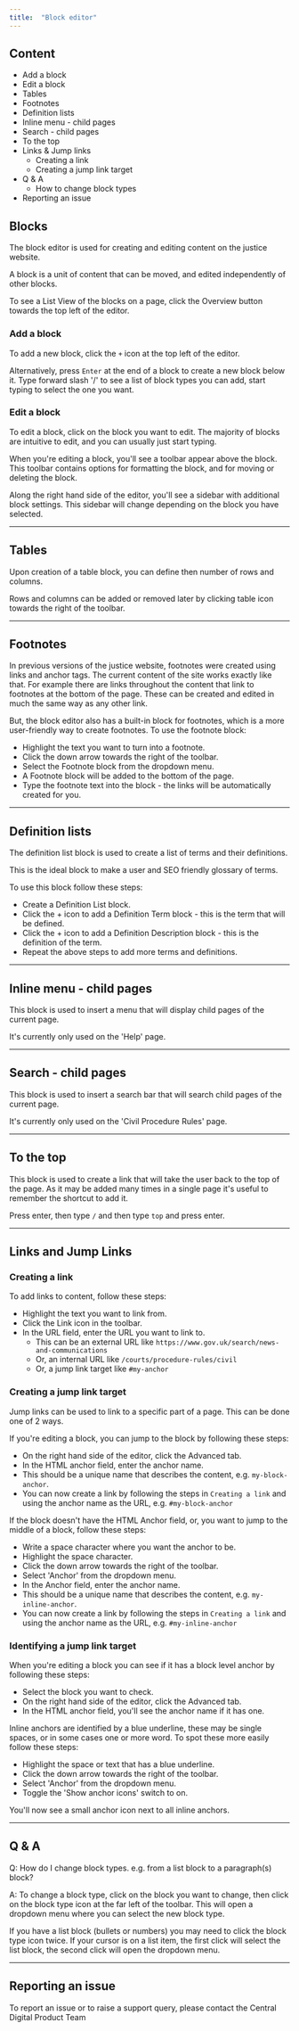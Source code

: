 ```yaml
---
title:  "Block editor"
---
```


## Content

- Add a block
- Edit a block
- Tables
- Footnotes
- Definition lists
- Inline menu - child pages
- Search - child pages
- To the top
- Links & Jump links
  - Creating a link
  - Creating a jump link target
- Q & A
  - How to change block types
- Reporting an issue

## Blocks

The block editor is used for creating and editing content on the justice website.

A block is a unit of content that can be moved, and edited independently of other blocks.

To see a List View of the blocks on a page, click the Overview button towards the top left of the editor.

### Add a block

To add a new block, click the `+` icon at the top left of the editor.

Alternatively, press `Enter` at the end of a block to create a new block below it.
Type forward slash '/' to see a list of block types you can add, start typing to select the one you want.

### Edit a block

To edit a block, click on the block you want to edit. The majority of blocks are intuitive to edit, and you can usually just start typing.

When you're editing a block, you'll see a toolbar appear above the block. This toolbar contains options for formatting the block, and for moving or deleting the block.

Along the right hand side of the editor, you'll see a sidebar with additional block settings. This sidebar will change depending on the block you have selected.

---

## Tables

Upon creation of a table block, you can define then number of rows and columns.

Rows and columns can be added or removed later by clicking table icon towards the right of the toolbar.

---

## Footnotes

In previous versions of the justice website, footnotes were created using links and anchor tags. 
The current content of the site works exactly like that. 
For example there are links throughout the content that link to footnotes at the bottom of the page.
These can be created and edited in much the same way as any other link.

But, the block editor also has a built-in block for footnotes, which is a more user-friendly way to create footnotes.
To use the footnote block:

- Highlight the text you want to turn into a footnote.
- Click the down arrow towards the right of the toolbar.
- Select the Footnote block from the dropdown menu.
- A Footnote block will be added to the bottom of the page.
- Type the footnote text into the block - the links will be automatically created for you.

---

## Definition lists

The definition list block is used to create a list of terms and their definitions.

This is the ideal block to make a user and SEO friendly glossary of terms.

To use this block follow these steps:

- Create a Definition List block.
- Click the + icon to add a Definition Term block - this is the term that will be defined.
- Click the + icon to add a Definition Description block - this is the definition of the term.
- Repeat the above steps to add more terms and definitions.

---

## Inline menu - child pages

This block is used to insert a menu that will display child pages of the current page.

It's currently only used on the 'Help' page.

---

## Search - child pages

This block is used to insert a search bar that will search child pages of the current page.

It's currently only used on the 'Civil Procedure Rules' page.

---

## To the top

This block is used to create a link that will take the user back to the top of the page.
As it may be added many times in a single page it's useful to remember the shortcut to add it.

Press enter, then type `/` and then type `top` and press enter.

---

## Links and Jump Links

### Creating a link

To add links to content, follow these steps:

- Highlight the text you want to link from.
- Click the Link icon in the toolbar.
- In the URL field, enter the URL you want to link to.
  - This can be an external URL like `https://www.gov.uk/search/news-and-communications`
  - Or, an internal URL like `/courts/procedure-rules/civil`
  - Or, a jump link target like `#my-anchor`

### Creating a jump link target

Jump links can be used to link to a specific part of a page. This can be done one of 2 ways.

If you're editing a block, you can jump to the block by following these steps: 

- On the right hand side of the editor, click the Advanced tab.
- In the HTML anchor field, enter the anchor name.
- This should be a unique name that describes the content, e.g. `my-block-anchor`.
- You can now create a link by following the steps in `Creating a link` and using the anchor name as the URL, 
  e.g. `#my-block-anchor`

If the block doesn't have the HTML Anchor field, or, you want to jump to the middle of a block, follow these steps:

- Write a space character where you want the anchor to be.
- Highlight the space character.
- Click the down arrow towards the right of the toolbar.
- Select 'Anchor' from the dropdown menu.
- In the Anchor field, enter the anchor name.
- This should be a unique name that describes the content, e.g. `my-inline-anchor`.
- You can now create a link by following the steps in `Creating a link` and using the anchor name as the URL, 
  e.g. `#my-inline-anchor`

### Identifying a jump link target

When you're editing a block you can see if it has a block level anchor by following these steps:

- Select the block you want to check.
- On the right hand side of the editor, click the Advanced tab.
- In the HTML anchor field, you'll see the anchor name if it has one.

Inline anchors are identified by a blue underline, these may be single spaces, or in some cases one or more word.
To spot these more easily follow these steps:

- Highlight the space or text that has a blue underline.
- Click the down arrow towards the right of the toolbar.
- Select 'Anchor' from the dropdown menu.
- Toggle the 'Show anchor icons' switch to on.

You'll now see a small anchor icon next to all inline anchors.

---

## Q & A

Q: How do I change block types. e.g. from a list block to a paragraph(s) block?

A: To change a block type, click on the block you want to change, 
then click on the block type icon at the far left of the toolbar. 
This will open a dropdown menu where you can select the new block type.

If you have a list block (bullets or numbers) you may need to click the block type icon twice.
If your cursor is on a list item, the first click will select the list block, the second click will open the dropdown menu.

---

## Reporting an issue

To report an issue or to raise a support query, please contact the Central Digital Product Team
